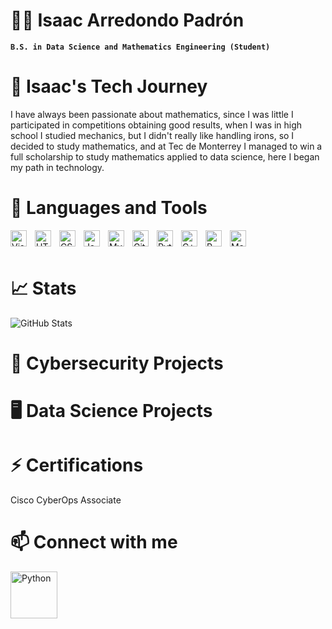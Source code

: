 # 🚴‍♂️ Isaac Arredondo Padrón

**`B.S. in Data Science and Mathematics Engineering (Student)`**

# 🔭 Isaac's Tech Journey

I have always been passionate about mathematics, since I was little I participated in competitions obtaining good results, 
when I was in high school I studied mechanics, but I didn't really like handling irons, so I decided to study mathematics, 
and at Tec de Monterrey I managed to win a full scholarship to study mathematics applied to data science, 
here I began my path in technology.

# 🌱 Languages and Tools

<img align="left" alt="Visual Studio Code" width="26px" src="https://cdn.jsdelivr.net/gh/devicons/devicon/icons/vscode/vscode-original.svg" style="padding-right:10px;" />
<img align="left" alt="HTML5" width="26px" src="https://cdn.jsdelivr.net/gh/devicons/devicon/icons/html5/html5-original.svg" style="padding-right:10px;" />
<img align="left" alt="CSS3" width="26px" src="https://cdn.jsdelivr.net/gh/devicons/devicon/icons/css3/css3-original.svg" style="padding-right:10px;" />
<img align="left" alt="JavaScript" width="26px" src="https://cdn.jsdelivr.net/gh/devicons/devicon/icons/javascript/javascript-original.svg" style="padding-right:10px;" />
<img align="left" alt="MySQL" width="26px" src="https://cdn.jsdelivr.net/gh/devicons/devicon/icons/mysql/mysql-original.svg" style="padding-right:10px;" />
<img align="left" alt="Git" width="26px" src="https://cdn.jsdelivr.net/gh/devicons/devicon/icons/git/git-original.svg" style="padding-right:10px;" />
<img align="left" alt="Python" width="26xpx" src="https://i0.wp.com/tinkercademy.com/wp-content/uploads/2018/04/python-icon.png?ssl=1" style="padding-right:10px;" />
<img align="left" alt="C++" width="26xpx" src="https://upload.wikimedia.org/wikipedia/commons/thumb/1/18/ISO_C%2B%2B_Logo.svg/1822px-ISO_C%2B%2B_Logo.svg.png" style="padding-right:10px;" />
<img align="left" alt="R" width="26xpx" src="https://cdn.iconscout.com/icon/premium/png-512-thumb/r-programming-1523093-1290112.png" style="padding-right:10px;" />
<img align="left" alt="Matlab" width="26xpx" src="https://upload.wikimedia.org/wikipedia/commons/2/21/Matlab_Logo.png" style="padding-right:10px;" />

<br />
<br />

# 📈 Stats

![GitHub Stats](https://github-readme-stats.vercel.app/api?username=IsaacArredondo&theme=radical)

# 🔐 Cybersecurity Projects


# 🖥️ Data Science Projects


# ⚡ Certifications

Cisco CyberOps Associate

# 📫 Connect with me

<a href="https://mx.linkedin.com/in/isaac-arredondo-5a15031a8"><img align="left" alt="Python" width="75px" src="https://www.hiringstand.com/wp-content/uploads/2020/08/linkedin.png" style="padding-right:10px;" /> <a/>
